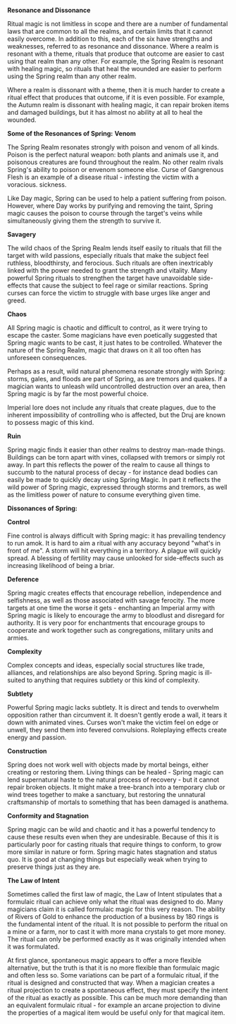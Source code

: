 **Resonance and Dissonance**

Ritual magic is not limitless in scope and there are a number of fundamental laws that are common to all the realms, and certain limits that it cannot easily overcome. In addition to this, each of the six have strengths and weaknesses, referred to as resonance and dissonance. Where a realm is resonant with a theme, rituals that produce that outcome are easier to cast using that realm than any other. For example, the Spring Realm is resonant with healing magic, so rituals that heal the wounded are easier to perform using the Spring realm than any other realm.

Where a realm is dissonant with a theme, then it is much harder to create a ritual effect that produces that outcome, if it is even possible. For example, the Autumn realm is dissonant with healing magic, it can repair broken items and damaged buildings, but it has almost no ability at all to heal the wounded.

**Some of the Resonances of Spring:**
**Venom**

The Spring Realm resonates strongly with poison and venom of all kinds. Poison is the perfect natural weapon: both plants and animals use it, and poisonous creatures are found throughout the realm. No other realm rivals Spring's ability to poison or envenom someone else. Curse of Gangrenous Flesh is an example of a disease ritual - infesting the victim with a voracious. sickness.

Like Day magic, Spring can be used to help a patient suffering from poison. However, where Day works by purifying and removing the taint, Spring magic causes the poison to course through the target's veins while simultaneously giving them the strength to survive it.

**Savagery**

The wild chaos of the Spring Realm lends itself easily to rituals that fill the target with wild passions, especially rituals that make the subject feel ruthless, bloodthirsty, and ferocious. Such rituals are often inextricably linked with the power needed to grant the strength and vitality. Many powerful Spring rituals to strengthen the target have unavoidable side-effects that cause the subject to feel rage or similar reactions. Spring curses can force the victim to struggle with base urges like anger and greed.

**Chaos**

All Spring magic is chaotic and difficult to control, as it were trying to escape the caster. Some magicians have even poetically suggested that Spring magic wants to be cast, it just hates to be controlled. Whatever the nature of the Spring Realm, magic that draws on it all too often has unforeseen consequences.

Perhaps as a result, wild natural phenomena resonate strongly with Spring: storms, gales, and floods are part of Spring, as are tremors and quakes. If a magician wants to unleash wild uncontrolled destruction over an area, then Spring magic is by far the most powerful choice.

Imperial lore does not include any rituals that create plagues, due to the inherent impossibility of controlling who is affected, but the Druj are known to possess magic of this kind.

**Ruin**

Spring magic finds it easier than other realms to destroy man-made things. Buildings can be torn apart with vines, collapsed with tremors or simply rot away. In part this reflects the power of the realm to cause all things to succumb to the natural process of decay - for instance dead bodies can easily be made to quickly decay using Spring Magic. In part it reflects the wild power of Spring magic, expressed through storms and tremors, as well as the limitless power of nature to consume everything given time.

**Dissonances of Spring:**

**Control**

Fine control is always difficult with Spring magic: it has prevailing tendency to run amok. It is hard to aim a ritual with any accuracy beyond "what's in front of me". A storm will hit everything in a territory. A plague will quickly spread. A blessing of fertility may cause unlooked for side-effects such as increasing likelihood of being a briar.

**Deference**

Spring magic creates effects that encourage rebellion, independence and selfishness, as well as those associated with savage ferocity. The more targets at one time the worse it gets - enchanting an Imperial army with Spring magic is likely to encourage the army to bloodlust and disregard for authority. It is very poor for enchantments that encourage groups to cooperate and work together such as congregations, military units and armies.

**Complexity**

Complex concepts and ideas, especially social structures like trade, alliances, and relationships are also beyond Spring. Spring magic is ill-suited to anything that requires subtlety or this kind of complexity.

**Subtlety**

Powerful Spring magic lacks subtlety. It is direct and tends to overwhelm opposition rather than circumvent it. It doesn't gently erode a wall, it tears it down with animated vines. Curses won't make the victim feel on edge or unwell, they send them into fevered convulsions. Roleplaying effects create energy and passion.

**Construction**

Spring does not work well with objects made by mortal beings, either creating or restoring them. Living things can be healed - Spring magic can lend supernatural haste to the natural process of recovery - but it cannot repair broken objects. It might make a tree-branch into a temporary club or wind trees together to make a sanctuary, but restoring the unnatural craftsmanship of mortals to something that has been damaged is anathema.

**Conformity and Stagnation**

Spring magic can be wild and chaotic and it has a powerful tendency to cause these results even when they are undesirable. Because of this it is particularly poor for casting rituals that require things to conform, to grow more similar in nature or form. Spring magic hates stagnation and status quo. It is good at changing things but especially weak when trying to preserve things just as they are.

**The Law of Intent**

Sometimes called the first law of magic, the Law of Intent stipulates that a formulaic ritual can achieve only what the ritual was designed to do. Many magicians claim it is called formulaic magic for this very reason. The ability of Rivers of Gold to enhance the production of a business by 180 rings is the fundamental intent of the ritual. It is not possible to perform the ritual on a mine or a farm, nor to cast it with more mana crystals to get more money. The ritual can only be performed exactly as it was originally intended when it was formulated.

At first glance, spontaneous magic appears to offer a more flexible alternative, but the truth is that it is no more flexible than formulaic magic and often less so. Some variations can be part of a formulaic ritual, if the ritual is designed and constructed that way. When a magician creates a ritual projection to create a spontaneous effect, they must specify the intent of the ritual as exactly as possible. This can be much more demanding than an equivalent formulaic ritual - for example an arcane projection to divine the properties of a magical item would be useful only for that magical item.